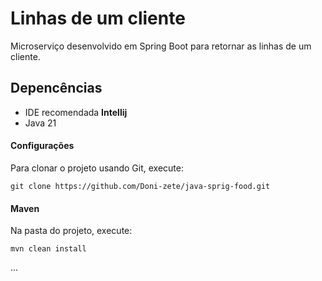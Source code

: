 # Linhas de um cliente

Microserviço desenvolvido em Spring Boot para retornar as linhas de um cliente.

## Depencências

* IDE recomendada **Intellij**
* Java 21

#### Configurações

Para clonar o projeto usando Git, execute:
```
git clone https://github.com/Doni-zete/java-sprig-food.git
```

#### Maven
Na pasta do projeto, execute:
```
mvn clean install
```

...
